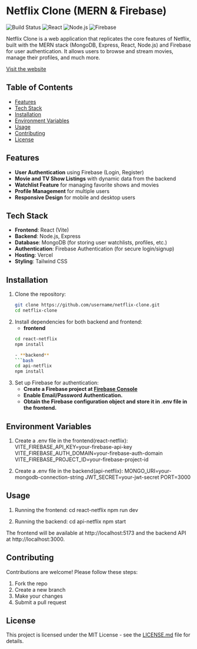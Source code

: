 # Netflix Clone (MERN & Firebase)

![Build Status](https://img.shields.io/badge/build-passing-brightgreen)
![React](https://img.shields.io/badge/React-18.x-blue)
![Node.js](https://img.shields.io/badge/Node.js-16.x-green)
![Firebase](https://img.shields.io/badge/Firebase-Auth-orange)

Netflix Clone is a web application that replicates the core features of Netflix, built with the MERN stack (MongoDB, Express, React, Node.js) and Firebase for user authentication. It allows users to browse and stream movies, manage their profiles, and much more.

[Visit the website](https://react-netflix-clone-sand.vercel.app/)

## Table of Contents
- [Features](#features)
- [Tech Stack](#tech-stack)
- [Installation](#installation)
- [Environment Variables](#environment-variables)
- [Usage](#usage)
- [Contributing](#contributing)
- [License](#license)

## Features
- **User Authentication** using Firebase (Login, Register)
- **Movie and TV Show Listings** with dynamic data from the backend
- **Watchlist Feature** for managing favorite shows and movies
- **Profile Management** for multiple users
- **Responsive Design** for mobile and desktop users

## Tech Stack
- **Frontend**: React (Vite)
- **Backend**: Node.js, Express
- **Database**: MongoDB (for storing user watchlists, profiles, etc.)
- **Authentication**: Firebase Authentication (for secure login/signup)
- **Hosting**: Vercel 
- **Styling**: Tailwind CSS

## Installation
1. Clone the repository:
   ```bash
   git clone https://github.com/username/netflix-clone.git
   cd netflix-clone

2. Install dependencies for both backend and frontend:
   - **frontend**
   ```bash
   cd react-netflix
   npm install

   - **backend**
   ```bash
   cd api-netflix
   npm install

3. Set up Firebase for authentication:
   - **Create a Firebase project at [Firebase Console](https://console.firebase.google.com/)**
   - **Enable Email/Password Authentication.**
   - **Obtain the Firebase configuration object and store it in .env file in the frontend.**

## Environment Variables
1. Create a .env file in the frontend(react-netflix):
   VITE_FIREBASE_API_KEY=your-firebase-api-key
   VITE_FIREBASE_AUTH_DOMAIN=your-firebase-auth-domain
   VITE_FIREBASE_PROJECT_ID=your-firebase-project-id

2. Create a .env file in the backend(api-netflix):
   MONGO_URI=your-mongodb-connection-string
   JWT_SECRET=your-jwt-secret
   PORT=3000

## Usage
1. Running the frontend:
   cd react-netflix
   npm run dev

2. Running the backend:
   cd api-netflix
   npm start

The frontend will be available at http://localhost:5173 and the backend API at http://localhost:3000.

## Contributing
Contributions are welcome! Please follow these steps:
1. Fork the repo
2. Create a new branch
3. Make your changes
4. Submit a pull request

## License
This project is licensed under the MIT License - see the [LICENSE.md](LICENSE.md) file for details.